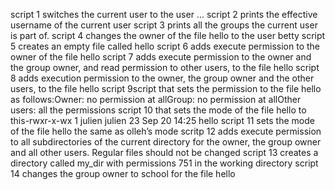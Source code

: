 script 1  switches the current user to the user ...
script 2  prints the effective username of the current user
script 3  prints all the groups the current user is part of.
script 4 changes the owner of the file hello to the user betty
script 5 creates an empty file called hello
script 6 adds execute permission to the owner of the file hello
script 7  adds execute permission to the owner and the group owner, and read permission to other users, to the file hello
script 8 adds execution permission to the owner, the group owner and the other users, to the file hello
script 9script that sets the permission to the file hello as follows:Owner: no permission at allGroup: no permission at allOther users: all the permissions
script 10 that sets the mode of the file hello to this-rwxr-x-wx 1 julien julien 23 Sep 20 14:25 hello
script 11 sets the mode of the file hello the same as olleh’s mode
scritp 12 adds execute permission to all subdirectories of the current directory for the owner, the group owner and all other users. Regular files should not be changed
script 13  creates a directory called my_dir with permissions 751 in the working directory
script 14 changes the group owner to school for the file hello